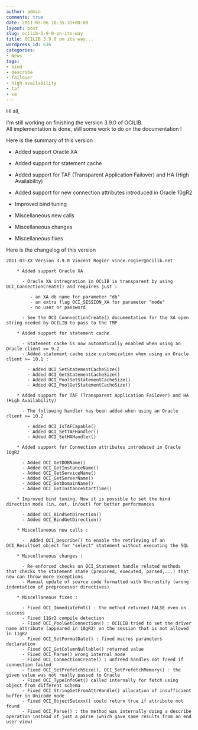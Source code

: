 ```yaml
---
author: admin
comments: true
date: 2011-03-06 18:35:31+00:00
layout: post
slug: ocilib-3-9-0-on-its-way
title: OCILIB 3.9.0 on its way...
wordpress_id: 616
categories:
- News
tags:
- bind
- describe
- failover
- high availability
- taf
- xa
---
```


Hi all,

I'm still working on finishing the version 3.9.0 of OCILIB.  
All implementation is done, still some work to do on the documentation !

Here is the summary of this version :





  * Added support Oracle XA 


  * Added support for statement cache 


  * Added support for TAF (Transparent Application Failover) and HA (High Availability)  


  * Added support for new connection attributes introduced in Oracle 10gR2 


  * Improved bind tuning 


  * Miscellaneous new calls 


  * Miscellaneous changes 


  * Miscellaneous fixes 



Here is the changelog of this version

    
    
    2011-03-XX Version 3.9.0 Vincent Rogier vince.rogier@ocilib.net
    
        * Added support Oracle XA
    
          - Oracle XA intregration in OCLIB is transparent by using OCI_ConnectionCreate() and requires just :
          
             - an XA db name for parameter "db"
             - an extra flag OCI_SESSION_XA for parameter "mode"
             - no user or password
             
          - See the OCI_ConnnectionCreate() documentation for the XA open string needed by OCILIB to pass to the TMP 
    
        * Added support for statement cache
    
          - Statement cache is now automatically enabled when using an Oracle client >= 9.2
          - Added statement cache size customization when using an Oracle client >= 10.1 :
            
            - Added OCI_SetStatementCacheSize()
            - Added OCI_GetStatementCacheSize()
            - Added OCI_PoolSetStatementCacheSize()
            - Added OCI_PoolGetStatementCacheSize()
    
        * Added support for TAF (Transparent Application Failover) and HA (High Availability) 
        
          - The following handler has been added when using an Oracle client >= 10.2
    
            - Added OCI_IsTAFCapable()
            - Added OCI_SetTAFHandler()
            - Added OCI_SetHAHandler()
    
        * Added support for Connection attributes introduced in Oracle 10gR2
    
          - Added OCI_GetDDBName()
          - Added OCI_GetInstanceName()
          - Added OCI_GetServiceName()
          - Added OCI_GetServerName()
          - Added OCI_GetDomainName()
          - Added OCI_GetInstanceStartTime()
    
        * Improved bind tuning. Now it is possible to set the bind direction mode (in, out, in/out) for better performances
        
          - Added OCI_BindSetDirection()
          - Added OCI_BindGetDirection()
    
        * Miscellaneous new calls :
    
          -  Added OCI_Describe() to enable the retrieving of an OCI_Resultset object for "select" statement without executing the SQL
    
        * Miscellaneous changes :
    
          - Re-enforced checks on OCI_Statement handle related methods that checks the statement state (prepared, executed, parsed,...) that now can throw more exceptions
          - Manual update of source code formatted with Uncrustify (wrong indentation of preprocessor directives)
    
        * Miscellaneous fixes :
    
          - Fixed OCI_ImmediateFmt() : the method returned FALSE even on success
          - Fixed 11Gr2 compile detection    
          - Fixed OCI_PoolGetConnection() : OCILIB tried to set the driver name attribute (appeared in 10gR2) on the session that is not allowed in 11gR2
          - Fixed OCI_SetFormatDate() : fixed macros parameters declaration
          - Fixed OCI_GetColumnNullable() returned value
          - Fixed OCI_Parse() wrong internal mode
          - Fixed OCI_ConnectionCreate() : unfreed handles not freed if connection failed
          - Fixed OCI_SetPrefetchSize(), OCI_SetPrefetchMemory() : the given value was not really passed to Oracle
          - Fixed OCI_TypeInfoGet() called internally for fetch using object from different schema
          - Fixed OCI_StringGetFromAttrHandle() allocation of insufficient buffer in Unicode mode
          - Fixed OCI_ObjectSetxxx() could return true if attribute not found
          - Fixed OCI_Parse() : the method was internally doing a describe operation instead of just a parse (which gave same results from an end user view)
    
    
